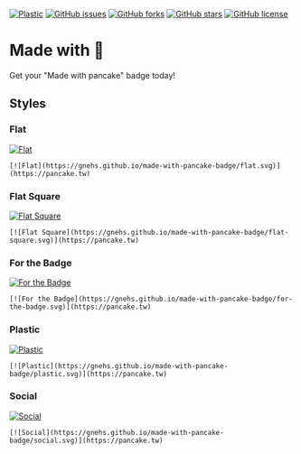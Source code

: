 [![Plastic](https://gnehs.github.io/made-with-pancake-badge/plastic.svg)](https://pancake.tw)
[![GitHub issues](https://img.shields.io/github/issues/gnehs/made-with-pancake-badge)](https://github.com/gnehs/made-with-pancake-badge/issues)
[![GitHub forks](https://img.shields.io/github/forks/gnehs/made-with-pancake-badge)](https://github.com/gnehs/made-with-pancake-badge/network)
[![GitHub stars](https://img.shields.io/github/stars/gnehs/made-with-pancake-badge)](https://github.com/gnehs/made-with-pancake-badge/stargazers)
[![GitHub license](https://img.shields.io/github/license/gnehs/made-with-pancake-badge)](https://github.com/gnehs/made-with-pancake-badge)
# Made with 🥞
Get your "Made with pancake" badge today!
## Styles
### Flat
[![Flat](https://gnehs.github.io/made-with-pancake-badge/flat.svg)](https://pancake.tw)
```
[![Flat](https://gnehs.github.io/made-with-pancake-badge/flat.svg)](https://pancake.tw)
```
### Flat Square
[![Flat Square](https://gnehs.github.io/made-with-pancake-badge/flat-square.svg)](https://pancake.tw)
```
[![Flat Square](https://gnehs.github.io/made-with-pancake-badge/flat-square.svg)](https://pancake.tw)
```
### For the Badge
[![For the Badge](https://gnehs.github.io/made-with-pancake-badge/for-the-badge.svg)](https://pancake.tw)
```
[![For the Badge](https://gnehs.github.io/made-with-pancake-badge/for-the-badge.svg)](https://pancake.tw)
```
### Plastic
[![Plastic](https://gnehs.github.io/made-with-pancake-badge/plastic.svg)](https://pancake.tw)
```
[![Plastic](https://gnehs.github.io/made-with-pancake-badge/plastic.svg)](https://pancake.tw)
```
### Social
[![Social](https://gnehs.github.io/made-with-pancake-badge/social.svg)](https://pancake.tw)
```
[![Social](https://gnehs.github.io/made-with-pancake-badge/social.svg)](https://pancake.tw)
```

